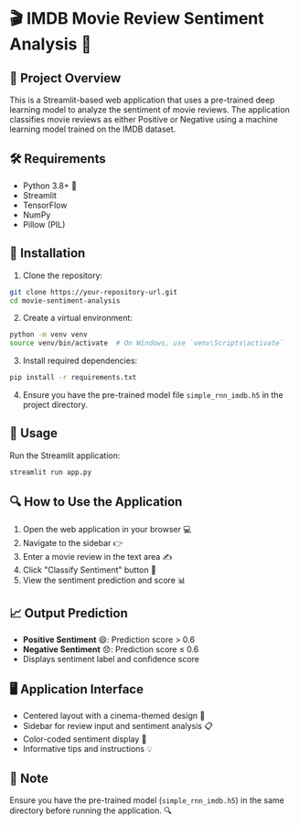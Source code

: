 # 🎬 IMDB Movie Review Sentiment Analysis 🍿

## 📝 Project Overview
This is a Streamlit-based web application that uses a pre-trained deep learning model to analyze the sentiment of movie reviews. The application classifies movie reviews as either Positive or Negative using a machine learning model trained on the IMDB dataset.

## 🛠️ Requirements
- Python 3.8+ 🐍
- Streamlit
- TensorFlow
- NumPy
- Pillow (PIL)

## 💾 Installation

1. Clone the repository:
```bash
git clone https://your-repository-url.git
cd movie-sentiment-analysis
```

2. Create a virtual environment:
```bash
python -m venv venv
source venv/bin/activate  # On Windows, use `venv\Scripts\activate`
```

3. Install required dependencies:
```bash
pip install -r requirements.txt
```

4. Ensure you have the pre-trained model file `simple_rnn_imdb.h5` in the project directory.

## 🚀 Usage

Run the Streamlit application:
```bash
streamlit run app.py
```

## 🔍 How to Use the Application
1. Open the web application in your browser 💻
2. Navigate to the sidebar 👉
3. Enter a movie review in the text area ✍️
4. Click "Classify Sentiment" button 🏁
5. View the sentiment prediction and score 📊

## 📈 Output Prediction
- **Positive Sentiment** 😄: Prediction score > 0.6
- **Negative Sentiment** 😞: Prediction score ≤ 0.6
- Displays sentiment label and confidence score

## 🖥️ Application Interface
- Centered layout with a cinema-themed design 🎥
- Sidebar for review input and sentiment analysis 📋
- Color-coded sentiment display 🌈
- Informative tips and instructions 💡

## 📌 Note
Ensure you have the pre-trained model (`simple_rnn_imdb.h5`) in the same directory before running the application. 🔍
